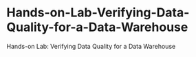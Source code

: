 # Hands-on-Lab-Verifying-Data-Quality-for-a-Data-Warehouse
Hands-on Lab: Verifying Data Quality for a Data Warehouse
